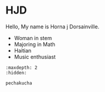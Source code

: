  # HJD

Hello, My name is Horna j Dorsainville.


- Woman in stem
- Majoring in Math
- Haitian
- Music enthusiast



<!-- use this to make a menu when you add more pages -->
```{toctree}
:maxdepth: 2
:hidden:

pechakucha
```
